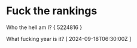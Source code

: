 # Fuck the rankings

Who the hell am I?
{ 5224816 }

What fucking year is it?
[ 2024-09-18T06:30:00Z ]
